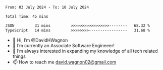 <!--START_SECTION:waka-->

```txt
From: 03 July 2024 - To: 10 July 2024

Total Time: 45 mins

JSON         31 mins         >>>>>>>>>>>>>>>>>--------   68.32 %
TypeScript   14 mins         >>>>>>>>-----------------   31.68 %
```

<!--END_SECTION:waka-->

- 👋 Hi, I’m @DavidHWagnon
- 👀 I’m currently an Associate Software Engineeer!
- 🌱 I’m always interested in expanding my knowledge of all tech related things
- 📫 How to reach me david.wagnon02@gmail.com

<!---
DavidHWagnon/DavidHWagnon is a ✨ special ✨ repository because its `README.md` (this file) appears on your GitHub profile.
You can click the Preview link to take a look at your changes.
--->
